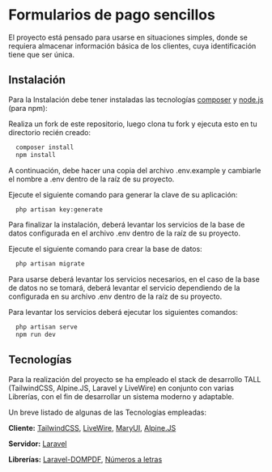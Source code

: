 
# Formularios de pago sencillos

El proyecto está pensado para usarse en situaciones simples, donde se requiera almacenar información básica de los clientes, cuya identificación tiene que ser única.


## Instalación

Para la Instalación debe tener instaladas las tecnologías [composer](https://getcomposer.org) y [node.js](https://nodejs.org/en) (para npm):


Realiza un fork de este repositorio, luego clona tu fork y ejecuta esto en tu directorio recién creado:
```bash
  composer install
  npm install
```

A continuación, debe hacer una copia del archivo .env.example y cambiarle el nombre a .env dentro de la raíz de su proyecto.

Ejecute el siguiente comando para generar la clave de su aplicación:
```bash
  php artisan key:generate
```

Para finalizar la instalación, deberá levantar los servicios de la base de datos configurada en el archivo .env dentro de la raíz de su proyecto.

Ejecute el siguiente comando para crear la base de datos:
```bash
  php artisan migrate
```

Para usarse deberá levantar los servicios necesarios, en el caso de la base de datos no se tomará, deberá levantar el servicio dependiendo de la configurada en su archivo .env dentro de la raíz de su proyecto.

Para levantar los servicios deberá ejecutar los siguientes comandos:
```bash
  php artisan serve
  npm run dev
```
## Tecnologías

Para la realización del proyecto se ha empleado el stack de desarrollo TALL (TailwindCSS, Alpine.JS, Laravel y LiveWire) en conjunto con varias Librerías, con el fin de desarrollar un sistema moderno y adaptable.

Un breve listado de algunas de las Tecnologías empleadas:

**Cliente:** [TailwindCSS](https://tailwindcss.com), [LiveWire](https://livewire.laravel.com), [MaryUI](https://mary-ui.com), [Alpine.JS](https://alpinejs.dev)

**Servidor:** [Laravel](https://laravel.com)

**Librerías:** [Laravel-DOMPDF](https://github.com/barryvdh/laravel-dompdf), [Números a letras](https://github.com/lecano/php-numero-a-letras)

